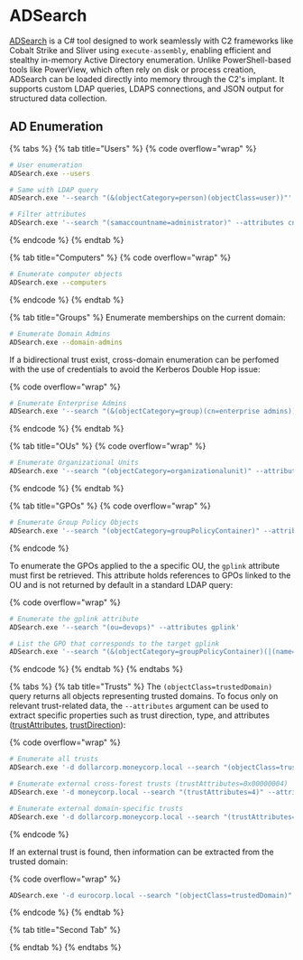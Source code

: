 # ADSearch

[ADSearch](https://github.com/tomcarver16/ADSearch) is a C# tool designed to work seamlessly with C2 frameworks like Cobalt Strike and Sliver using `execute-assembly`, enabling efficient and stealthy in-memory Active Directory enumeration. Unlike PowerShell-based tools like PowerView, which often rely on disk or process creation, ADSearch can be loaded directly into memory through the C2's implant. It supports custom LDAP queries, LDAPS connections, and JSON output for structured data collection.

## AD Enumeration

{% tabs %}
{% tab title="Users" %}
{% code overflow="wrap" %}
```bash
# User enumeration
ADSearch.exe --users

# Same with LDAP query
ADSearch.exe '--search "(&(objectCategory=person)(objectClass=user))"'

# Filter attributes
ADSearch.exe '--search "(samaccountname=administrator)" --attributes cn,logoncount,description'
```
{% endcode %}
{% endtab %}

{% tab title="Computers" %}
{% code overflow="wrap" %}
```bash
# Enumerate computer objects
ADSearch.exe --computers
```
{% endcode %}
{% endtab %}

{% tab title="Groups" %}
Enumerate memberships on the current domain:

```bash
# Enumerate Domain Admins
ADSearch.exe --domain-admins
```

If a bidirectional trust exist, cross-domain enumeration can be perfomed with the use of credentials to avoid the Kerberos Double Hop issue:

{% code overflow="wrap" %}
```bash
# Enumerate Enterprise Admins
ADSearch.exe '--search "(&(objectCategory=group)(cn=enterprise admins))" --attributes cn,member --domain moneycorp.local --username "x7331" --password "P@ss123!"'
```
{% endcode %}
{% endtab %}

{% tab title="OUs" %}
{% code overflow="wrap" %}
```bash
# Enumerate Organizational Units
ADSearch.exe '--search "(objectCategory=organizationalunit)" --attributes name'
```
{% endcode %}
{% endtab %}

{% tab title="GPOs" %}
{% code overflow="wrap" %}
```bash
# Enumerate Group Policy Objects
ADSearch.exe '--search "(objectCategory=groupPolicyContainer)" --attributes displayname'
```
{% endcode %}

To enumerate the GPOs applied to the a specific OU, the `gplink` attribute must first be retrieved. This attribute holds references to GPOs linked to the OU and is not returned by default in a standard LDAP query:

{% code overflow="wrap" %}
```bash
# Enumerate the gplink attribute
ADSearch.exe '--search "(ou=devops)" --attributes gplink'

# List the GPO that corresponds to the target gplink
ADSearch.exe '--search "(&(objectCategory=groupPolicyContainer)(|(name={0BF8D01C-1F62-4BDC-958C-57140B67D147})))" --attributes displayname'
```
{% endcode %}
{% endtab %}
{% endtabs %}

{% tabs %}
{% tab title="Trusts" %}
The `(objectClass=trustedDomain)` query returns all objects representing trusted domains. To focus only on relevant trust-related data, the `--attributes` argument can be used to extract specific properties such as trust direction, type, and attributes ([trustAttributes](https://learn.microsoft.com/en-us/openspecs/windows_protocols/ms-adts/e9a2d23c-c31e-4a6f-88a0-6646fdb51a3c), [trustDirection](https://learn.microsoft.com/en-us/openspecs/windows_protocols/ms-adts/5026a939-44ba-47b2-99cf-386a9e674b04)):

{% code overflow="wrap" %}
```bash
# Enumerate all trusts
ADSearch.exe '-d dollarcorp.moneycorp.local --search "(objectClass=trustedDomain)" --attributes cn,flatName,objectClass,trustAttributes,trustDirection,trustPartner --json'

# Enumerate external cross-forest trusts (trustAttributes=0x00000004)
ADSearch.exe '-d moneycorp.local --search "(trustAttributes=4)" --attributes cn,flatName,name,objectClass,trustAttributes,trustDirection,trustPartner --json'

# Enumerate external domain-specific trusts
ADSearch.exe '-d dollarcorp.moneycorp.local --search "(trustAttributes=4)" --attributes cn,flatName,name,objectClass,trustAttributes,trustDirection,trustPartner --json'
```
{% endcode %}

If an external trust is found, then information can be extracted from the trusted domain:

{% code overflow="wrap" %}
```bash
ADSearch.exe '-d eurocorp.local --search "(objectClass=trustedDomain)" --attributes cn,flatName,name,objectClass,trustAttributes,trustDirection,trustPartner --json'
```
{% endcode %}
{% endtab %}

{% tab title="Second Tab" %}

{% endtab %}
{% endtabs %}
